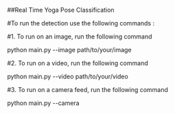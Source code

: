 ##Real Time Yoga Pose Classification

#To run the detection use the following commands : 

#1. To run on an image, run the following command

python main.py --image path/to/your/image

#2. To run on a video, run the following command

python main.py --video path/to/your/video

#3. To run on a camera feed, run the following command

python main.py --camera
